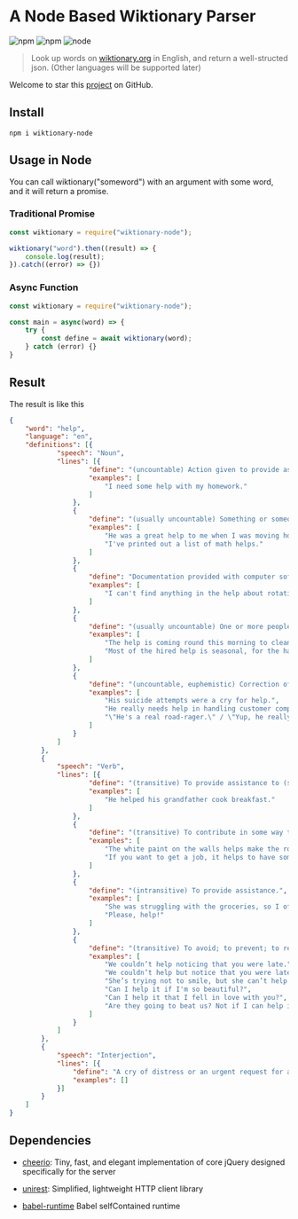 # A Node Based Wiktionary Parser 

![npm](https://img.shields.io/npm/v/wiktionary-node.svg?style=flat)
![npm](https://img.shields.io/npm/dw/wiktionary-node.svg)
![node](https://img.shields.io/node/v/koa.svg)

>  Look up words on [wiktionary.org](https://www.wiktionary.org/) in English, and return a well-structed json. (Other languages will be supported later)

Welcome to star this [project](https://github.com/laphets/wiktionary-node) on GitHub.

## Install

```
npm i wiktionary-node
```
## Usage in Node

You can call wiktionary("someword") with an argument with some word, and it will return a promise.

### Traditional Promise

```js
const wiktionary = require("wiktionary-node");

wiktionary("word").then((result) => {
    console.log(result);
}).catch((error) => {})
```
### Async Function

```js
const wiktionary = require("wiktionary-node");

const main = async(word) => {
    try {
        const define = await wiktionary(word);
    } catch (error) {}
}
```

## Result

The result is like this

```json
{
    "word": "help",
    "language": "en",
    "definitions": [{
            "speech": "Noun",
            "lines": [{
                    "define": "(uncountable) Action given to provide assistance; aid.",
                    "examples": [
                        "I need some help with my homework."
                    ]
                },
                {
                    "define": "(usually uncountable) Something or someone which provides assistance with a task.",
                    "examples": [
                        "He was a great help to me when I was moving house.",
                        "I've printed out a list of math helps."
                    ]
                },
                {
                    "define": "Documentation provided with computer software, etc. and accessed using the computer.",
                    "examples": [
                        "I can't find anything in the help about rotating an image."
                    ]
                },
                {
                    "define": "(usually uncountable) One or more people employed to help in the maintenance of a house or the operation of a farm or enterprise.",
                    "examples": [
                        "The help is coming round this morning to clean.",
                        "Most of the hired help is seasonal, for the harvest."
                    ]
                },
                {
                    "define": "(uncountable, euphemistic) Correction of deficits, as by psychological counseling or medication or social support or remedial training.",
                    "examples": [
                        "His suicide attempts were a cry for help.",
                        "He really needs help in handling customer complaints.",
                        "\"He's a real road-rager.\" / \"Yup, he really needs help, maybe anger management.\""
                    ]
                }
            ]
        },
        {
            "speech": "Verb",
            "lines": [{
                    "define": "(transitive) To provide assistance to (someone or something).",
                    "examples": [
                        "He helped his grandfather cook breakfast."
                    ]
                },
                {
                    "define": "(transitive) To contribute in some way to.",
                    "examples": [
                        "The white paint on the walls helps make the room look brighter.",
                        "If you want to get a job, it helps to have some prior experience."
                    ]
                },
                {
                    "define": "(intransitive) To provide assistance.",
                    "examples": [
                        "She was struggling with the groceries, so I offered to help.",
                        "Please, help!"
                    ]
                },
                {
                    "define": "(transitive) To avoid; to prevent; to refrain from; to restrain (oneself). Usually used in nonassertive contexts with can.",
                    "examples": [
                        "We couldn’t help noticing that you were late.",
                        "We couldn’t help but notice that you were late.",
                        "She’s trying not to smile, but she can’t help herself.",
                        "Can I help it if I'm so beautiful?",
                        "Can I help it that I fell in love with you?",
                        "Are they going to beat us? Not if I can help it!"
                    ]
                }
            ]
        },
        {
            "speech": "Interjection",
            "lines": [{
                "define": "A cry of distress or an urgent request for assistance",
                "examples": []
            }]
        }
    ]
}
```

## Dependencies

- [cheerio](https://github.com/cheeriojs/cheerio): Tiny, fast, and elegant implementation of core jQuery designed specifically for the server

- [unirest](https://github.com/Kong/unirest-nodejs): Simplified, lightweight HTTP client library

- [babel-runtime](https://www.npmjs.com/package/babel-runtime) Babel selfContained runtime

  ​